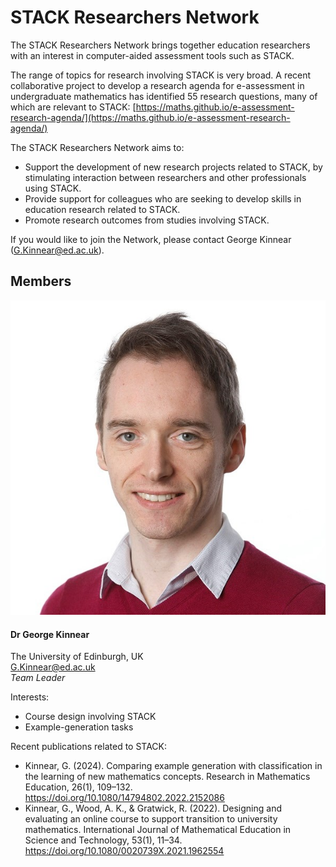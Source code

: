 # STACK Researchers Network

The STACK Researchers Network brings together education researchers with an interest in computer-aided assessment tools such as STACK.

The range of topics for research involving STACK is very broad. A recent collaborative project to develop a research agenda for e-assessment in undergraduate mathematics has identified 55 research questions, many of which are relevant to STACK: [https://maths.github.io/e-assessment-research-agenda/](https://maths.github.io/e-assessment-research-agenda/)

The STACK Researchers Network aims to:

* Support the development of new research projects related to STACK, by stimulating interaction between researchers and other professionals using STACK.
* Provide support for colleagues who are seeking to develop skills in education research related to STACK.
* Promote research outcomes from studies involving STACK.

If you would like to join the Network, please contact George Kinnear (G.Kinnear@ed.ac.uk).


## Members

<div class="col-md-6 offset-3 text-center">
	<img class="img-person" src="../../img/people/George-Kinnear.jpg" alt="Dr George Kinnear" /><br>
	<h4>Dr George Kinnear</h4>
	<p>
    The University of Edinburgh, UK
   <br />
   <a href="mailto:G.Kinnear@ed.ac.uk">G.Kinnear@ed.ac.uk</a><br />
   <em>Team Leader</em>
   </p>
</div>

Interests:

* Course design involving STACK
* Example-generation tasks

Recent publications related to STACK:

* Kinnear, G. (2024). Comparing example generation with classification in the learning of new mathematics concepts. Research in Mathematics Education, 26(1), 109–132. https://doi.org/10.1080/14794802.2022.2152086
* Kinnear, G., Wood, A. K., & Gratwick, R. (2022). Designing and evaluating an online course to support transition to university mathematics. International Journal of Mathematical Education in Science and Technology, 53(1), 11–34. https://doi.org/10.1080/0020739X.2021.1962554
